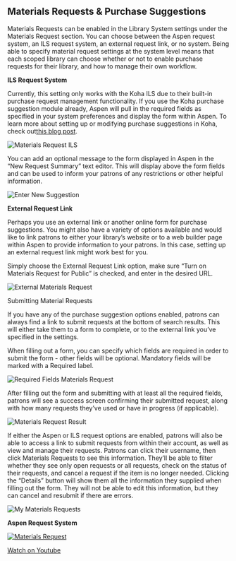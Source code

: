 ## Materials Requests & Purchase Suggestions

Materials Requests can be enabled in the Library System settings under the Materials Request section. You can choose between the Aspen request system, an ILS request system, an external request link, or no system. Being able to specify material request settings at the system level means that each scoped library can choose whether or not to enable purchase requests for their library, and how to manage their own workflow. 

**ILS Request System**

Currently, this setting only works with the Koha ILS due to their built-in purchase request management functionality. If you use the Koha purchase suggestion module already, Aspen will pull in the required fields as specified in your system preferences and display the form within Aspen. To learn more about setting up or modifying purchase suggestions in Koha, check out[this blog post](https://bywatersolutions.com/news/purchase-suggestions-opac).

![Materials Request ILS](/manual/images/MaterialsRequestsILS.png) 

You can add an optional message to the form displayed in Aspen in the “New Request Summary” text editor. This will display above the form fields and can be used to inform your patrons of any restrictions or other helpful information. 

![Enter New Suggestion](/manual/images/EnterNewSuggestion.png)

**External Request Link**

Perhaps you use an external link or another online form for purchase suggestions. You might also have a variety of options available and would like to link patrons to either your library’s website or to a web builder page within Aspen to provide information to your patrons. In this case, setting up an external request link might work best for you.

Simply choose the External Request Link option, make sure “Turn on Materials Request for Public” is checked, and enter in the desired URL. 

![External Materials Request](/manual/images/ExternalMaterialsRequest.png)

Submitting Material Requests

If you have any of the purchase suggestion options enabled, patrons can always find a link to submit requests at the bottom of search results. This will either take them to a form to complete, or to the external link you’ve specified in the settings.

When filling out a form, you can specify which fields are required in order to submit the form - other fields will be optional. Mandatory fields will be marked with a Required label. 

![Required Fields Materials Request](/manual/images/RequiredFieldsMaterialsRequest.png)

After filling out the form and submitting with at least all the required fields, patrons will see a success screen confirming their submitted request, along with how many requests they’ve used or have in progress (if applicable). 

![Materials Request Result](/manual/images/MaterialsRequestResult.png)

If either the Aspen or ILS request options are enabled, patrons will also be able to access a link to submit requests from within their account, as well as view and manage their requests. Patrons can click their username, then click Materials Requests to see this information. They’ll be able to filter whether they see only open requests or all requests, check on the status of their requests, and cancel a request if the item is no longer needed. Clicking the “Details” button will show them all the information they supplied when filling out the form. They will not be able to edit this information, but they can cancel and resubmit if there are errors.

![My Materials Requests](/manual/images/MyMaterialsRequests.png)

**Aspen Request System**

[![Materials Request](/manual/images/Materials-Request.jpg)](https://youtu.be/b7kEoeN6jKo)

[Watch on Youtube](https://youtu.be/b7kEoeN6jKo)
